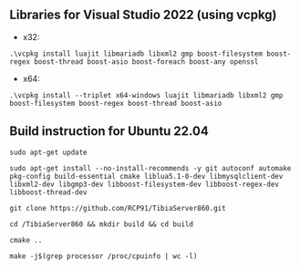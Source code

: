 ## Libraries for Visual Studio 2022 (using vcpkg)
- x32:
```
.\vcpkg install luajit libmariadb libxml2 gmp boost-filesystem boost-regex boost-thread boost-asio boost-foreach boost-any openssl
```

- x64:
```
.\vcpkg install --triplet x64-windows luajit libmariadb libxml2 gmp boost-filesystem boost-regex boost-thread boost-asio
```

## Build instruction for Ubuntu 22.04

```
sudo apt-get update
```

```
sudo apt-get install --no-install-recommends -y git autoconf automake pkg-config build-essential cmake liblua5.1-0-dev libmysqlclient-dev libxml2-dev libgmp3-dev libboost-filesystem-dev libboost-regex-dev libboost-thread-dev
```

```
git clone https://github.com/RCP91/TibiaServer860.git
```

```
cd /TibiaServer860 && mkdir build && cd build
```

```
cmake ..
```

```
make -j$(grep processor /proc/cpuinfo | wc -l)
```
